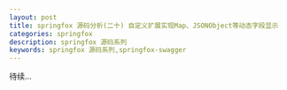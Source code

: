 ```yaml
---
layout: post
title: springfox 源码分析(二十) 自定义扩展实现Map、JSONObject等动态字段显示
categories: springfox
description: springfox 源码系列
keywords: springfox 源码系列,springfox-swagger
---
```


待续...